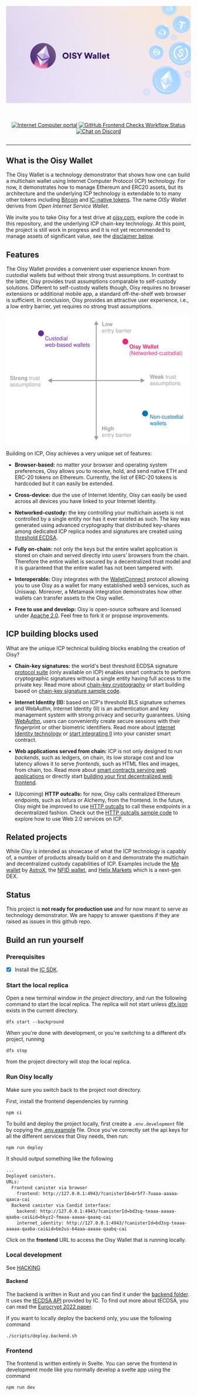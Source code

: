 <div align="center" style="display:flex;flex-direction:column;">
  <a href="https://oisy.com/">
    <img src="./src/frontend/static/images/meta-share.jpg" alt="Oisy Wallet logo" role="presentation"/>
  </a>

<br/>
<br/>

[![Internet Computer portal](https://img.shields.io/badge/Internet-Computer-grey?logo=internet%20computer)](https://internetcomputer.org)
[![GitHub Frontend Checks Workflow Status](https://img.shields.io/github/actions/workflow/status/dfinity/oisy-wallet/checks.yml?logo=github&label=Frontend%20checks)](https://github.com/dfinity/oisy-wallet/actions/workflows/checks.yml)
[![Chat on Discord](https://img.shields.io/badge/chat-Discord-lightgrey?logo=Discord&style=flat-square)](https://discord.gg/E9FxceAg2j)

</div>

---

## What is the Oisy Wallet

The Oisy Wallet is a technology demonstrator that shows how one can build a multichain wallet using Internet Computer Protocol (ICP) technology. For now, it demonstrates how to manage Ethereum and ERC20 assets, but its architecture and the underlying ICP technology is extendable to to many other tokens including [Bitcoin](https://internetcomputer.org/bitcoin-integration) and [IC-native tokens](https://internetcomputer.org/docs/current/developer-docs/integrations/icrc-1/deploy-new-token). The name _OISy Wallet_ derives from _Open Internet Service Wallet_.

We invite you to take Oisy for a test drive at [oisy.com](https://oisy.com), explore the code in this repository, and the underlying ICP chain-key technology. At this point, the project is still work in progress and it is not yet recommended to manage assets of significant value, see the [disclaimer below](#status).

## Features

The Oisy Wallet provides a convenient user experience known from custodial wallets but without their strong trust assumptions. In contrast to the latter, Oisy provides trust assumptions comparable to self-custody solutions. Different to self-custody wallets though, Oisy requires no browser extensions or additional mobile app, a standard off-the-shelf web browser is sufficient. In conclusion, Oisy provides an attractive user experience, i.e., a low entry barrier, yet requires no strong trust assumptions.

<div align="center" style="display:flex;flex-direction:column;">
  <img src="./oisy-comparison.svg" alt="Oisy feature comparison" style="max-width:500px"/>
</div>

Building on ICP, Oisy achieves a very unique set of features:

- **Browser-based:** no matter your browser and operating system preferences, Oisy allows you to receive, hold, and send native ETH and ERC-20 tokens on Ethereum. Currently, the list of ERC-20 tokens is hardcoded but it can easily be extended.

- **Cross-device:** due the use of Internet Identity, Oisy can easily be used across all devices you have linked to your Internet Identity.

- **Networked-custody:** the key controlling your multichain assets is not controlled by a single entity nor has it ever existed as such. The key was generated using advanced cryptography that distributed key-shares among dedicated ICP replica nodes and signatures are created using [threshold ECDSA](https://internetcomputer.org/docs/current/developer-docs/integrations/t-ecdsa/).

- **Fully on-chain:** not only the keys but the entire wallet application is stored on chain and served directly into users’ browsers from the chain. Therefore the entire wallet is secured by a decentralized trust model and it is guaranteed that the entire wallet has not been tampered with.

- **Interoperable:** Oisy integrates with the [WalletConnect](https://walletconnect.com/) protocol allowing you to use Oisy as a wallet for many established web3 services, such as Uniswap. Moreover, a Metamask integration demonstrates how other wallets can transfer assets to the Oisy wallet.

- **Free to use and develop:** Oisy is open-source software and licensed under [Apache 2.0](LICENSE). Feel free to fork it or propose improvements.

## ICP building blocks used

What are the unique ICP technical building blocks enabling the creation of Oisy?

- **Chain-key signatures:** the world's best threshold ECDSA signature [protocol suite](https://eprint.iacr.org/2022/506) (only available on ICP) enables smart contracts to perform cryptographic signatures without a single entity having full access to the private key. Read more about [chain-key cryptography](https://internetcomputer.org/how-it-works/chain-key-technology/) or start building based on [chain-key signature sample code](https://github.com/dfinity/examples/tree/master/rust/threshold-ecdsa).

- **Internet Identity (II):** based on ICP's threshold BLS signature schemes and WebAuthn, Internet Identity (II) is an authentication and key management system with strong privacy and security guarantees. Using [WebAuthn](https://www.w3.org/TR/webauthn-3), users can conveniently create secure sessions with their fingerprint or other biometric identifiers. Read more about [Internet Identity technology](https://internetcomputer.org/internet-identity) or [start integrating II](https://internetcomputer.org/docs/current/developer-docs/integrations/internet-identity/integrate-identity) into your canister smart contract.

- **Web applications served from chain:** ICP is not only designed to run _backends_, such as ledgers, on chain, its low storage cost and low latency allows it to serve _frontends_, such as HTML files and images, from chain, too. Read more about [smart contracts serving web applications](https://internetcomputer.org/how-it-works/smart-contracts-serve-the-web/) or directly start [building your first decentralized web frontend](https://internetcomputer.org/docs/current/developer-docs/frontend/).

- (Upcoming) **HTTP outcalls:** for now, Oisy calls centralized Ethereum endpoints, such as Infura or Alchemy, from the frontend. In the future, Oisy might be improved to use [HTTP outcalls](https://internetcomputer.org/https-outcalls) to call these endpoints in a decentralized fashion. Check out the [HTTP outcalls sample code](https://internetcomputer.org/docs/current/developer-docs/integrations/https-outcalls/https-outcalls-how-to-use) to explore how to use Web 2.0 services on ICP.

## Related projects

While Oisy is intended as showcase of what the ICP technology is capably of, a number of products already build on it and demonstrate the multichain and decentralized custody capabilities of ICP. Examples include the [Me wallet](https://astrox.me/) by [AstroX](https://astrox.network), the [NFID wallet](https://nfid.one/), and [Helix Markets](https://helixmarkets.io) which is a next-gen DEX.

## Status

This project is **not ready for production use** and for now meant to serve as technology demonstrator. We are happy to answer questions if they are raised as issues in this github repo.

## Build an run yourself

### Prerequisites

- [x] Install the [IC SDK](https://internetcomputer.org/docs/current/developer-docs/setup/install/index.mdx).

### Start the local replica

Open a new terminal window _in the project directory_, and run the following command to start the local replica. The replica will not start unless [dfx.json](dfx.json) exists in the current directory.

```
dfx start --background
```

When you're done with development, or you're switching to a different dfx project, running

```
dfx stop
```

from the project directory will stop the local replica.

### Run Oisy locally

Make sure you switch back to the project root directory.

First, install the frontend dependencies by running

```
npm ci
```

To build and deploy the project locally, first create a `.env.development` file by copying the [.env.example](.env.example) file. Once you've correctly set the api keys for all the different services that Oisy needs, then run:

```
npm run deploy
```

It should output something like the following

```
...
Deployed canisters.
URLs:
  Frontend canister via browser
    frontend: http://127.0.0.1:4943/?canisterId=br5f7-7uaaa-aaaaa-qaaca-cai
  Backend canister via Candid interface:
    backend: http://127.0.0.1:4943/?canisterId=bd3sg-teaaa-aaaaa-qaaba-cai&id=bkyz2-fmaaa-aaaaa-qaaaq-cai
    internet_identity: http://127.0.0.1:4943/?canisterId=bd3sg-teaaa-aaaaa-qaaba-cai&id=be2us-64aaa-aaaaa-qaabq-cai
```

Click on the **frontend** URL to access the Oisy Wallet that is running locally.

### Local development

See [HACKING](HACKING.md)

#### Backend

The backend is written in Rust and you can find it under the [backend folder](src/backend/). It uses the [tECDSA API](https://internetcomputer.org/docs/current/developer-docs/integrations/t-ecdsa/t-ecdsa-how-it-works) provided by IC. To find out more about tECDSA, you can read the [Eurocrypt 2022 paper](https://eprint.iacr.org/2021/1330.pdf).

If you want to locally deploy the backend only, you use the following command

```
./scripts/deploy.backend.sh
```

### Frontend

The frontend is written entirely in Svelte. You can serve the frontend in development mode like you normally develop a svelte app using the command

```
npm run dev
```
